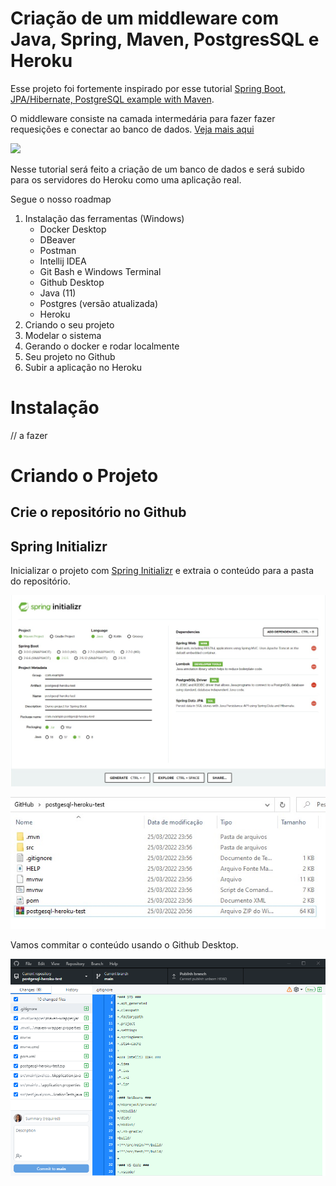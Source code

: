# Criação de um middleware com Java, Spring, Maven, PostgresSQL e Heroku

Esse projeto foi fortemente inspirado por esse tutorial [Spring Boot, JPA/Hibernate, PostgreSQL example with Maven](https://bezkoder.com/spring-boot-postgresql-example/).

O middleware consiste na camada intermedária para fazer fazer requesições e conectar ao banco de dados. [Veja mais aqui](https://en.wikipedia.org/wiki/Middleware#:~:text=Examples%20of%20database%2Doriented%20middleware,that%20perform%20in%20machine%2Dtime.)


![](https://upload.wikimedia.org/wikipedia/commons/thumb/2/20/Middleware_Schema.svg/1071px-Middleware_Schema.svg.png)

Nesse tutorial será feito a criação de um banco de dados e será subido para os servidores do Heroku como uma aplicação real.

Segue o nosso roadmap

1. Instalação das ferramentas (Windows) 
   - Docker Desktop
   - DBeaver
   - Postman
   - Intellij IDEA
   - Git Bash e Windows Terminal
   - Github Desktop
   - Java (11)
   - Postgres (versão atualizada)
   - Heroku
2. Criando o seu projeto
3. Modelar o sistema
4. Gerando o docker e rodar localmente
5. Seu projeto no Github
6. Subir a aplicação no Heroku

# Instalação

// a fazer

# Criando o Projeto

## Crie o repositório no Github

## Spring Initializr

Inicializar o projeto com [Spring Initializr](https://start.spring.io/) e extraia o conteúdo para a pasta do repositório.

![](https://raw.githubusercontent.com/NatSatie/StudyNotes/main/letsCode/springio.jpg)

![](https://raw.githubusercontent.com/NatSatie/StudyNotes/main/letsCode/diretoryAfterExtracting.jpg)

Vamos commitar o conteúdo usando o Github Desktop.

![](https://raw.githubusercontent.com/NatSatie/StudyNotes/main/letsCode/githubDesktop1.gif)